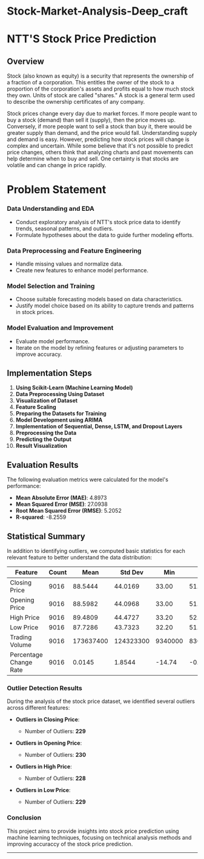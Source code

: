 # Stock-Market-Analysis-Deep_craft
# NTT'S Stock Price Prediction

## Overview

Stock (also known as equity) is a security that represents the ownership of a fraction of a corporation. This entitles the owner of the stock to a proportion of the corporation's assets and profits equal to how much stock they own. Units of stock are called "shares." A stock is a general term used to describe the ownership certificates of any company. 

Stock prices change every day due to market forces. If more people want to buy a stock (demand) than sell it (supply), then the price moves up. Conversely, if more people want to sell a stock than buy it, there would be greater supply than demand, and the price would fall. Understanding supply and demand is easy. However, predicting how stock prices will change is complex and uncertain. While some believe that it's not possible to predict price changes, others think that analyzing charts and past movements can help determine when to buy and sell. One certainty is that stocks are volatile and can change in price rapidly.

# Problem Statement

### Data Understanding and EDA
- Conduct exploratory analysis of NTT's stock price data to identify trends, seasonal patterns, and outliers.
- Formulate hypotheses about the data to guide further modeling efforts.

### Data Preprocessing and Feature Engineering
- Handle missing values and normalize data.
- Create new features to enhance model performance.

### Model Selection and Training
- Choose suitable forecasting models based on data characteristics.
- Justify model choice based on its ability to capture trends and patterns in stock prices.

### Model Evaluation and Improvement
- Evaluate model performance.
- Iterate on the model by refining features or adjusting parameters to improve accuracy.

## Implementation Steps

1. **Using Scikit-Learn (Machine Learning Model)**
2. **Data Preprocessing Using Dataset**
3. **Visualization of Dataset**
4. **Feature Scaling**
5. **Preparing the Datasets for Training**
6. **Model Development using ARIMA**
8. **Implementation of Sequential, Dense, LSTM, and Dropout Layers**
9. **Preprocessing the Data**
10. **Predicting the Output**
11. **Result Visualization**

## Evaluation Results

The following evaluation metrics were calculated for the model's performance:

- **Mean Absolute Error (MAE)**: 4.8973
- **Mean Squared Error (MSE)**: 27.0938
- **Root Mean Squared Error (RMSE)**: 5.2052
- **R-squared**: -8.2559

## Statistical Summary

In addition to identifying outliers, we computed basic statistics for each relevant feature to better understand the data distribution:

| Feature                   | Count  | Mean      | Std Dev   | Min    | 25%    | 50%    | 75%    | Max        |
|---------------------------|--------|-----------|-----------|--------|--------|--------|--------|------------|
| Closing Price             | 9016   | 88.5444   | 44.0169   | 33.00  | 51.80  | 83.90  | 108.03 | 243.10     |
| Opening Price             | 9016   | 88.5982   | 44.0968   | 33.00  | 51.90  | 84.00  | 108.10 | 243.10     |
| High Price                | 9016   | 89.4809   | 44.4727   | 33.20  | 52.40  | 84.80  | 109.70 | 245.10     |
| Low Price                 | 9016   | 87.7286   | 43.7323   | 32.20  | 51.20  | 83.10  | 107.00 | 241.20     |
| Trading Volume            | 9016   | 173637400 | 124323300 | 9340000|83002500|155100000|231652500|1200000000 |
| Percentage Change Rate     | 9016   | 0.0145    |1.8544     |-14.74   |-0.93    |0       |0.90    |12.63       |

### Outlier Detection Results

During the analysis of the stock price dataset, we identified several outliers across different features:

- **Outliers in Closing Price**:
    - Number of Outliers: **229**
  
- **Outliers in Opening Price**:
    - Number of Outliers: **230**

- **Outliers in High Price**:
    - Number of Outliers: **228**

- **Outliers in Low Price**:
    - Number of Outliers: **229**
### Conclusion

This project aims to provide insights into stock price prediction using machine learning techniques, focusing on technical analysis methods and improving accuraccy of the stock price prediction.

---

